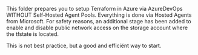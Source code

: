This folder prepares you to setup Terraform in Azure via AzureDevOps WITHOUT Self-Hosted Agent Pools.
Everything is done via Hosted Agents from Microsoft.
For safety reasons, an additional stage has been added to enable and disable public network access on the storage account where the tfstate is located.

This is not best practice, but a good and efficiënt way to start.
